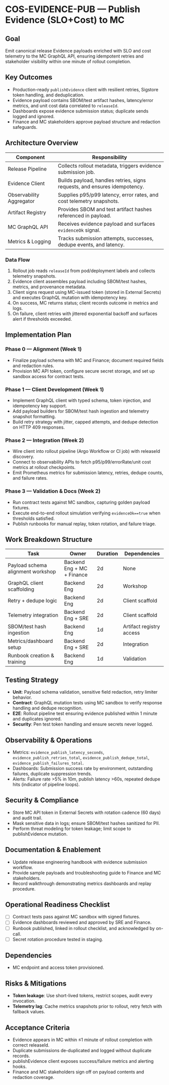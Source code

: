 # COS-EVIDENCE-PUB — Publish Evidence (SLO+Cost) to MC

## Goal
Emit canonical release Evidence payloads enriched with SLO and cost telemetry to the MC GraphQL API, ensuring idempotent retries and stakeholder visibility within one minute of rollout completion.

## Key Outcomes
- Production-ready `publishEvidence` client with resilient retries, Sigstore token handling, and deduplication.
- Evidence payload contains SBOM/test artifact hashes, latency/error metrics, and unit cost data correlated to `releaseId`.
- Dashboards expose evidence submission status; duplicate sends logged and ignored.
- Finance and MC stakeholders approve payload structure and redaction safeguards.

## Architecture Overview
| Component | Responsibility |
| --- | --- |
| Release Pipeline | Collects rollout metadata, triggers evidence submission job. |
| Evidence Client | Builds payload, handles retries, signs requests, and ensures idempotency. |
| Observability Aggregator | Supplies p95/p99 latency, error rates, and cost telemetry snapshots. |
| Artifact Registry | Provides SBOM and test artifact hashes referenced in payload. |
| MC GraphQL API | Receives evidence payload and surfaces `evidenceOk` signal. |
| Metrics & Logging | Tracks submission attempts, successes, dedupe events, and latency. |

### Data Flow
1. Rollout job reads `releaseId` from pod/deployment labels and collects telemetry snapshots.
2. Evidence client assembles payload including SBOM/test hashes, metrics, and provenance metadata.
3. Client signs request using MC-issued token (stored in External Secrets) and executes GraphQL mutation with idempotency key.
4. On success, MC returns status; client records outcome in metrics and logs.
5. On failure, client retries with jittered exponential backoff and surfaces alert if thresholds exceeded.

## Implementation Plan
### Phase 0 — Alignment (Week 1)
- Finalize payload schema with MC and Finance; document required fields and redaction rules.
- Provision MC API token, configure secure secret storage, and set up sandbox access for contract tests.

### Phase 1 — Client Development (Week 1)
- Implement GraphQL client with typed schema, token injection, and idempotency key support.
- Add payload builders for SBOM/test hash ingestion and telemetry snapshot formatting.
- Build retry strategy with jitter, capped attempts, and dedupe detection on HTTP 409 responses.

### Phase 2 — Integration (Week 2)
- Wire client into rollout pipeline (Argo Workflow or CI job) with releaseId discovery.
- Connect to observability APIs to fetch p95/p99/errorRate/unit cost metrics at rollout checkpoints.
- Emit Prometheus metrics for submission latency, retries, dedupe counts, and failure rates.

### Phase 3 — Validation & Docs (Week 2)
- Run contract tests against MC sandbox, capturing golden payload fixtures.
- Execute end-to-end rollout simulation verifying `evidenceOk==true` when thresholds satisfied.
- Publish runbooks for manual replay, token rotation, and failure triage.

## Work Breakdown Structure
| Task | Owner | Duration | Dependencies |
| --- | --- | --- | --- |
| Payload schema alignment workshop | Backend Eng + MC + Finance | 2d | None |
| GraphQL client scaffolding | Backend Eng | 2d | Workshop |
| Retry + dedupe logic | Backend Eng | 2d | Client scaffold |
| Telemetry integration | Backend Eng + SRE | 2d | Client scaffold |
| SBOM/test hash ingestion | Backend Eng | 1d | Artifact registry access |
| Metrics/dashboard setup | Backend Eng + SRE | 2d | Integration |
| Runbook creation & training | Backend Eng | 1d | Validation |

## Testing Strategy
- **Unit**: Payload schema validation, sensitive field redaction, retry limiter behavior.
- **Contract**: GraphQL mutation tests using MC sandbox to verify response handling and dedupe recognition.
- **E2E**: Rollout pipeline test ensuring evidence published within 1 minute and duplicates ignored.
- **Security**: Pen test token handling and ensure secrets never logged.

## Observability & Operations
- Metrics: `evidence_publish_latency_seconds`, `evidence_publish_retries_total`, `evidence_publish_dedupe_total`, `evidence_publish_failures_total`.
- Dashboards: Submission success rate by environment, outstanding failures, duplicate suppression trends.
- Alerts: Failure rate >5% in 10m, publish latency >60s, repeated dedupe hits (indicator of pipeline loops).

## Security & Compliance
- Store MC API token in External Secrets with rotation cadence (60 days) and audit trail.
- Mask sensitive data in logs; ensure SBOM/test hashes sanitized for PII.
- Perform threat modeling for token leakage; limit scope to publishEvidence mutation.

## Documentation & Enablement
- Update release engineering handbook with evidence submission workflow.
- Provide sample payloads and troubleshooting guide to Finance and MC stakeholders.
- Record walkthrough demonstrating metrics dashboards and replay procedure.

## Operational Readiness Checklist
- [ ] Contract tests pass against MC sandbox with signed fixtures.
- [ ] Evidence dashboards reviewed and approved by SRE and Finance.
- [ ] Runbook published, linked in rollout checklist, and acknowledged by on-call.
- [ ] Secret rotation procedure tested in staging.

## Dependencies
- MC endpoint and access token provisioned.

## Risks & Mitigations
- **Token leakage**: Use short-lived tokens, restrict scopes, audit every invocation.
- **Telemetry lag**: Cache metrics snapshots prior to rollout, retry fetch with fallback values.

## Acceptance Criteria
- Evidence appears in MC within ≤1 minute of rollout completion with correct releaseId.
- Duplicate submissions de-duplicated and logged without duplicate records.
- publishEvidence client exposes success/failure metrics and alerting hooks.
- Finance and MC stakeholders sign off on payload contents and redaction coverage.
